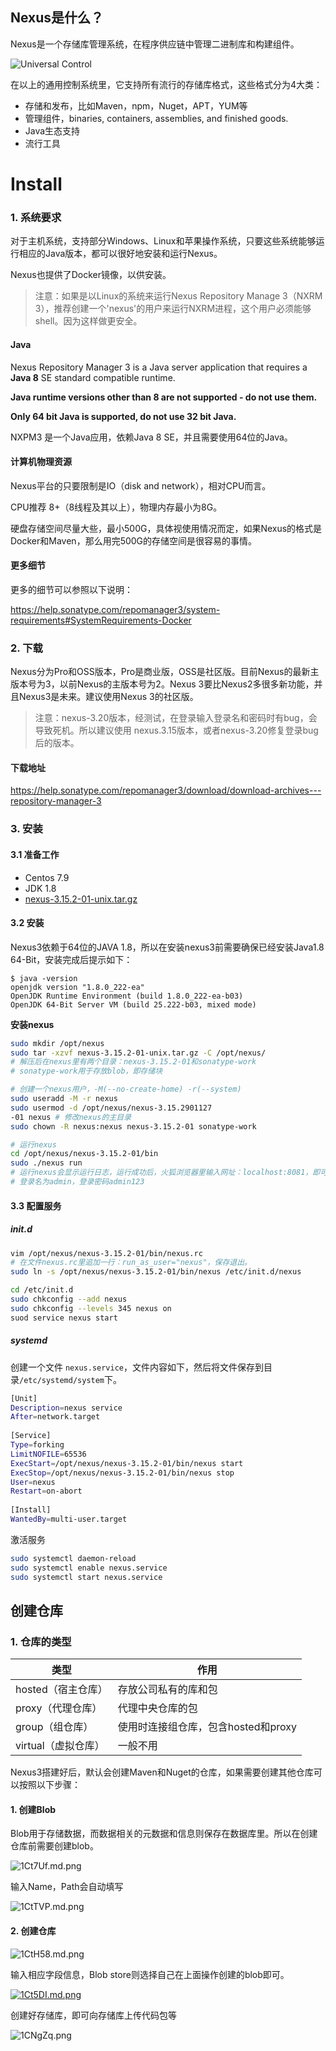 

## Nexus是什么？

Nexus是一个存储库管理系统，在程序供应链中管理二进制库和构建组件。

![Universal Control](https://www.sonatype.com/hs-fs/hubfs/Repo%20Tour%202019/Platform_grey_line-trim.png?width=956&name=Platform_grey_line-trim.png)

在以上的通用控制系统里，它支持所有流行的存储库格式，这些格式分为4大类：

* 存储和发布，比如Maven，npm，Nuget，APT，YUM等
* 管理组件，binaries, containers, assemblies, and finished goods.
* Java生态支持
* 流行工具



# Install

### 1.	系统要求

对于主机系统，支持部分Windows、Linux和苹果操作系统，只要这些系统能够运行相应的Java版本，都可以很好地安装和运行Nexus。

Nexus也提供了Docker镜像，以供安装。

> 注意：如果是以Linux的系统来运行Nexus Repository Manage 3（NXRM 3），推荐创建一个'nexus'的用户来运行NXRM进程，这个用户必须能够shell。因为这样做更安全。

#### Java

Nexus Repository Manager 3 is a Java server application that requires a **Java 8** SE standard compatible runtime.

**Java runtime versions other than 8 are not supported - do not use them.**

**Only 64 bit Java is supported, do not use 32 bit Java.**

NXPM3 是一个Java应用，依赖Java 8 SE，并且需要使用64位的Java。

#### 计算机物理资源

Nexus平台的只要限制是IO（disk and network），相对CPU而言。

CPU推荐 8+（8线程及其以上），物理内存最小为8G。

硬盘存储空间尽量大些，最小500G，具体视使用情况而定，如果Nexus的格式是Docker和Maven，那么用完500G的存储空间是很容易的事情。

#### 更多细节

更多的细节可以参照以下说明：

https://help.sonatype.com/repomanager3/system-requirements#SystemRequirements-Docker



### 2.	下载

Nexus分为Pro和OSS版本，Pro是商业版，OSS是社区版。目前Nexus的最新主版本号为3，以前Nexus的主版本号为2。Nexus 3要比Nexus2多很多新功能，并且Nexus3是未来。建议使用Nexus 3的社区版。

> 注意：nexus-3.20版本，经测试，在登录输入登录名和密码时有bug，会导致死机。所以建议使用 nexus.3.15版本，或者nexus-3.20修复登录bug后的版本。

#### 下载地址

https://help.sonatype.com/repomanager3/download/download-archives---repository-manager-3



### 3.	安装

#### 3.1	准备工作

* Centos 7.9
* JDK 1.8
* [nexus-3.15.2-01-unix.tar.gz](http://download.sonatype.com/nexus/3/nexus-3.15.2-01-unix.tar.gz)



#### 3.2	安装

Nexus3依赖于64位的JAVA 1.8，所以在安装nexus3前需要确保已经安装Java1.8 64-Bit，安装完成后提示如下：

```
$ java -version
openjdk version "1.8.0_222-ea"
OpenJDK Runtime Environment (build 1.8.0_222-ea-b03)
OpenJDK 64-Bit Server VM (build 25.222-b03, mixed mode)
```

**安装nexus**

```sh
sudo mkdir /opt/nexus
sudo tar -xzvf nexus-3.15.2-01-unix.tar.gz -C /opt/nexus/
# 解压后在nexus里有两个目录：nexus-3.15.2-01和sonatype-work
# sonatype-work用于存放blob，即存储块

# 创建一个nexus用户，-M(--no-create-home) -r(--system)
sudo useradd -M -r nexus	
sudo usermod -d /opt/nexus/nexus-3.15.2901127
-01 nexus # 修改nexus的主目录
sudo chown -R nexus:nexus nexus-3.15.2-01 sonatype-work

# 运行nexus
cd /opt/nexus/nexus-3.15.2-01/bin
sudo ./nexus run
# 运行nexus会显示运行日志，运行成功后，火狐浏览器里输入网址：localhost:8081，即可显示nexus的运行主页面。
# 登录名为admin，登录密码admin123
```



#### 3.3	配置服务

##### init.d

```sh
vim /opt/nexus/nexus-3.15.2-01/bin/nexus.rc
# 在文件nexus.rc里追加一行：run_as_user="nexus"，保存退出。
sudo ln -s /opt/nexus/nexus-3.15.2-01/bin/nexus /etc/init.d/nexus

cd /etc/init.d
sudo chkconfig --add nexus
sudo chkconfig --levels 345 nexus on
suod service nexus start
```



##### systemd

创建一个文件 `nexus.service`，文件内容如下，然后将文件保存到目录`/etc/systemd/system`下。

```sh
[Unit]
Description=nexus service
After=network.target
  
[Service]
Type=forking
LimitNOFILE=65536
ExecStart=/opt/nexus/nexus-3.15.2-01/bin/nexus start
ExecStop=/opt/nexus/nexus-3.15.2-01/bin/nexus stop
User=nexus
Restart=on-abort
  
[Install]
WantedBy=multi-user.target
```

激活服务

```sh
sudo systemctl daemon-reload
sudo systemctl enable nexus.service
sudo systemctl start nexus.service
```





## 创建仓库

### 1.	仓库的类型

| 类型                | 作用                                |
| ------------------- | ----------------------------------- |
| hosted（宿主仓库）  | 存放公司私有的库和包                |
| proxy（代理仓库）   | 代理中央仓库的包                    |
| group（组仓库）     | 使用时连接组仓库，包含hosted和proxy |
| virtual（虚拟仓库） | 一般不用                            |



Nexus3搭建好后，默认会创建Maven和Nuget的仓库，如果需要创建其他仓库可以按照以下步骤：

#### 1.	创建Blob

Blob用于存储数据，而数据相关的元数据和信息则保存在数据库里。所以在创建仓库前需要创建blob。

![1Ct7Uf.md.png](https://s2.ax1x.com/2020/01/19/1Ct7Uf.md.png)



输入Name，Path会自动填写

![1CtTVP.md.png](https://s2.ax1x.com/2020/01/19/1CtTVP.md.png)

#### 2.	创建仓库

![1CtH58.md.png](https://s2.ax1x.com/2020/01/19/1CtH58.md.png)



输入相应字段信息，Blob store则选择自己在上面操作创建的blob即可。

[![1Ct5DI.md.png](https://s2.ax1x.com/2020/01/19/1Ct5DI.md.png)](https://imgchr.com/i/1Ct5DI)

创建好存储库，即可向存储库上传代码包等

![1CNgZq.png](https://s2.ax1x.com/2020/01/19/1CNgZq.png)

